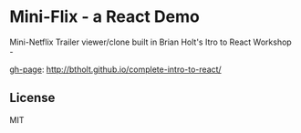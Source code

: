 # Mini-Flix - a React Demo

Mini-Netflix Trailer viewer/clone built in Brian Holt's Itro to React Workshop - 

[gh-page](link): http://btholt.github.io/complete-intro-to-react/

## License

MIT


